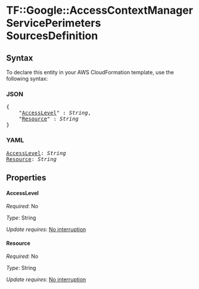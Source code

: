 # TF::Google::AccessContextManagerServicePerimeters SourcesDefinition

## Syntax

To declare this entity in your AWS CloudFormation template, use the following syntax:

### JSON

<pre>
{
    "<a href="#accesslevel" title="AccessLevel">AccessLevel</a>" : <i>String</i>,
    "<a href="#resource" title="Resource">Resource</a>" : <i>String</i>
}
</pre>

### YAML

<pre>
<a href="#accesslevel" title="AccessLevel">AccessLevel</a>: <i>String</i>
<a href="#resource" title="Resource">Resource</a>: <i>String</i>
</pre>

## Properties

#### AccessLevel

_Required_: No

_Type_: String

_Update requires_: [No interruption](https://docs.aws.amazon.com/AWSCloudFormation/latest/UserGuide/using-cfn-updating-stacks-update-behaviors.html#update-no-interrupt)

#### Resource

_Required_: No

_Type_: String

_Update requires_: [No interruption](https://docs.aws.amazon.com/AWSCloudFormation/latest/UserGuide/using-cfn-updating-stacks-update-behaviors.html#update-no-interrupt)

